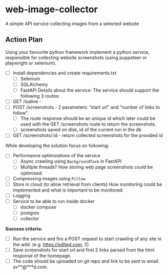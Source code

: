 # web-image-collector
A simple API service collecting images from a selected website

## Action Plan
Using your favourite python framework implement a python service, responsible for collecting website screenshots (using puppeteer or playwright or selenium).
- [ ] Install dependencies and create requirements.txt
  - [ ] Selenium
  - [ ] SQLAlchemy
  - [ ] FastAPI
Details about the service:
The service should support the following 3 routes:
- [ ] GET /isalive - 
- [ ] POST /screenshots - 2 parameters: “start url” and “number of links to follow”. 
  - [ ] The route response should be an unique id which later could be used with the GET /screenshots route to return the screenshots.
  - [ ] screenshots saved on disk, id of the current run in the db
- [ ] GET /screenshots/:id - return collected screenshots for the provided id

While developing the solution focus on following:
- [ ] Performance optimizations of the service
  - [ ] Async crawling using `BackgroundTask` in FastAPI
  - [ ] Multiple threads?
How storing web page screenshots could be optimised:
- [ ] Compressing images using `Pillow`
- [ ] Store in cloud (to allow retrieval from clients)
How monitoring could be implemented and what is important to be monitored:
- [ ] Logging
- [ ] Service to be able to run inside docker
  - [ ] docker compose
  - [ ] postgres
  - [ ] collector

__Success criteria:__
- [ ] Run the service and fire a POST request to start crawling of any site in the wild. (e.g. https://edited.com, 2)
- [ ] Save screenshots for start url and first 2 links parsed from the html response of the homepage.
- [ ] The code should be uploaded on git repo and link to be sent to email: sv**@***d.com.
